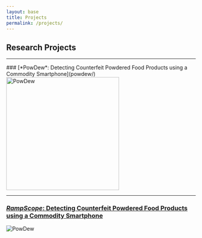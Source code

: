 ```yaml
---
layout: base
title: Projects
permalink: /projects/
---
```


## Research Projects

<!-- Add Line -->
<hr> 
### [*PowDew*: Detecting Counterfeit Powdered Food Products using a Commodity Smartphone](powdew/)
<img src="../images/powdew/intro.png" alt="PowDew" style="width:300px;">

<!-- Add Line -->
<hr> 

### [*RampScope*: Detecting Counterfeit Powdered Food Products using a Commodity Smartphone](powdew/)
![PowDew](../images/rampscope/intro.png)

